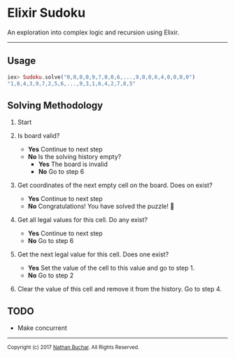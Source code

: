 # Elixir Sudoku

An exploration into complex logic and recursion using Elixir.


***

## Usage

```elixir
iex> Sudoku.solve("0,0,0,0,9,7,0,0,6,...,9,0,0,6,4,0,0,0,0")
"1,8,4,3,9,7,2,5,6,...,9,3,1,6,4,2,7,8,5"
```

## Solving Methodology

1. Start

2. Is board valid?
   - **Yes** Continue to next step
   - **No** Is the solving history empty?
      - **Yes** The board is invalid
      - **No** Go to step 6

3. Get coordinates of the next empty cell on the board. Does on exist?
   - **Yes** Continue to next step
   - **No** Congratulations! You have solved the puzzle! :tada:

4. Get all legal values for this cell. Do any exist?
   - **Yes** Continue to next step
   - **No** Go to step 6

5. Get the next legal value for this cell. Does one exist?
   - **Yes** Set the value of the cell to this value and go to step 1.
   - **No** Go to step 2

6. Clear the value of this cell and remove it from the history. Go to step 4.


## TODO

* Make concurrent


***


<small>Copyright (c) 2017 [Nathan Buchar](mailto:hello@nathanbuchar.com). All Rights Reserved.</small>
